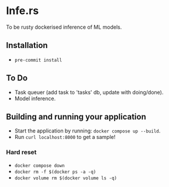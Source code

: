 # Infe.rs

To be rusty dockerised inference of ML models.

## Installation

- `pre-commit install`

## To Do

- Task queuer (add task to 'tasks' db, update with doing/done).
- Model inference.

## Building and running your application

- Start the application by running:
`docker compose up --build`.
- Run `curl localhost:8000` to get a sample!

### Hard reset

- `docker compose down`
- `docker rm -f $(docker ps -a -q)`
- `docker volume rm $(docker volume ls -q)`
